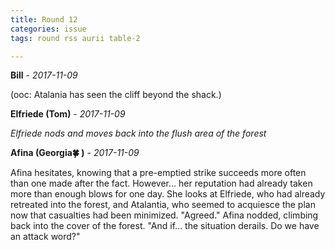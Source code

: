 ```yaml
---
title: Round 12
categories: issue
tags: round rss aurii table-2

---
```


**Bill** - *2017-11-09*

(ooc: Atalania has seen the cliff beyond the shack.)

**Elfriede (Tom)** - *2017-11-09*

*Elfriede nods and moves back into the flush area of the forest*

**Afina (Georgia🍀 )** - *2017-11-09*

Afina hesitates, knowing that a pre-emptied strike succeeds more often than one made after the fact. However... her reputation had already taken more than enough blows for one day. She looks at Elfriede, who had already retreated into the forest, and Atalantia, who seemed to acquiesce the plan now that casualties had been minimized. "Agreed." Afina nodded, climbing back into the cover of the forest. "And if... the situation derails. Do we have an attack word?"



<!-- re.findall('a.*?(?=a|$)', t+'x') -->